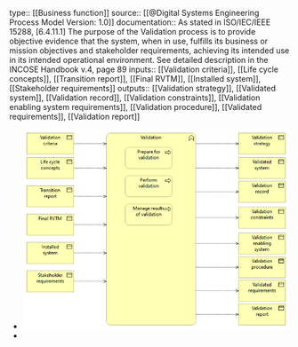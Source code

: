 type:: [[Business function]]
source:: [[@Digital Systems Engineering Process Model Version: 1.0]]
documentation:: As stated in ISO/IEC/IEEE 15288, [6.4.11.1] The purpose of the Validation process is to provide objective evidence that the system, when in use, fulfills its business or mission objectives and stakeholder requirements, achieving its intended use in its intended operational environment.  See detailed description in the INCOSE Handbook v.4, page 89
inputs:: [[Validation criteria]], [[Life cycle concepts]], [[Transition report]], [[Final RVTM]], [[Installed system]], [[Stakeholder requirements]]
outputs:: [[Validation strategy]], [[Validated system]], [[Validation record]], [[Validation constraints]], [[Validation enabling system requirements]], [[Validation procedure]], [[Validated requirements]], [[Validation report]]

- ![image.png](../assets/image_1689408740459_0.png)
-